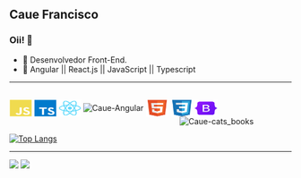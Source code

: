 ## Caue Francisco

### Oii!  👋

- 🔭 Desenvolvedor Front-End.
- 🌱 Angular || React.js || JavaScript || Typescript

<hr>

<div style="display: inline_block"><br>
  <img align="center" alt="Caue-Js" height="30" width="40" src="https://raw.githubusercontent.com/devicons/devicon/master/icons/javascript/javascript-plain.svg">
  <img align="center" alt="Caue-Ts" height="30" width="40" src="https://raw.githubusercontent.com/devicons/devicon/master/icons/typescript/typescript-plain.svg">
  <img align="center" alt="Caue-React" height="30" width="40" src="https://raw.githubusercontent.com/devicons/devicon/master/icons/react/react-original.svg">
  <img align="center" alt="Caue-Angular" height="30" width="40" src="https://angular.io/assets/images/logos/angular/angular.svg">
  <img align="center" alt="Caue-HTML" height="30" width="40" src="https://raw.githubusercontent.com/devicons/devicon/master/icons/html5/html5-original.svg">
  <img align="center" alt="Caue-CSS" height="30" width="40" src="https://raw.githubusercontent.com/devicons/devicon/master/icons/css3/css3-original.svg">
  <img align="center" alt="Caue-Bootstrap" height="30" width="40" src="https://raw.githubusercontent.com/devicons/devicon/master/icons/bootstrap/bootstrap-original.svg">
  <img width="200rem" align="right" alt="Caue-cats_books" src="https://media.giphy.com/media/s6uuvDUVwqr4c/giphy.gif">
</div>

<br />

[![Top Langs](https://github-readme-stats.vercel.app/api/top-langs/?username=cauefrancisco&layout=compact)](https://github.com/anuraghazra/github-readme-stats)



<hr>

<a href = "mailto:cauefranscis@gmail.com"><img src="https://img.shields.io/badge/-Gmail-%23333?style=for-the-badge&logo=gmail&logoColor=white" target="_blank"></a>
<a href="https://www.linkedin.com/in/caue-francisco/" target="_blank"><img src="https://img.shields.io/badge/-LinkedIn-%230077B5?style=for-the-badge&logo=linkedin&logoColor=white" target="_blank"></a> 
